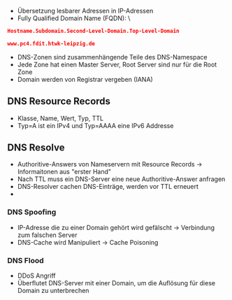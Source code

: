 - Übersetzung lesbarer Adressen  in IP-Adressen
- Fully Qualified Domain Name (FQDN): \

```json
Hostname.Subdomain.Second-Level-Domain.Top-Level-Domain

www.pc4.fdit.htwk-leipzig.de
```

- DNS-Zonen sind zusammenhängende Teile des DNS-Namespace
- Jede Zone hat einen Master Server, Root Server sind nur für die Root Zone
- Domain werden von Registrar vergeben (IANA)


## DNS Resource Records
- Klasse, Name, Wert, Typ, TTL
- Typ=A ist ein IPv4 und Typ=AAAA eine IPv6 Addresse

## DNS Resolve

- Authoritive-Answers von Nameservern mit Resource Records -> Informaitonen aus "erster Hand"
- Nach TTL muss ein DNS-Server eine neue Authoritive-Answer anfragen
- DNS-Resolver cachen DNS-Einträge, werden vor TTL erneuert
- 

### DNS Spoofing
- IP-Adresse die zu einer Domain gehört wird gefälscht -> Verbindung zum falschen Server
- DNS-Cache wird Manipuliert -> Cache Poisoning

### DNS Flood
- DDoS Angriff
- Überflutet DNS-Server mit einer Domain, um die Auflösung für diese Domain zu unterbrechen
